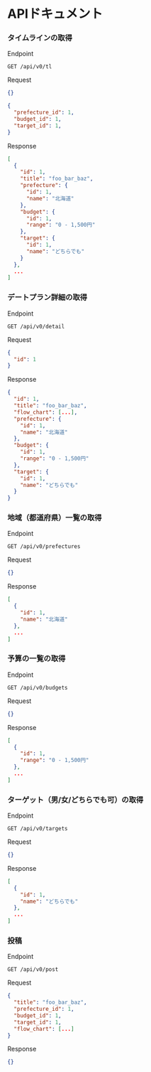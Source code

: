 # APIドキュメント

### タイムラインの取得

Endpoint

```
GET /api/v0/tl
```

Request

```json
{}
```

```json
{
  "prefecture_id": 1,
  "budget_id": 1,
  "target_id": 1,
}
```

Response

```json
[
  {
    "id": 1,
    "title": "foo_bar_baz",
    "prefecture": {
      "id": 1,
      "name": "北海道"
    },
    "budget": {
      "id": 1,
      "range": "0 - 1,500円"
    },
    "target": {
      "id": 1,
      "name": "どちらでも"
    }
  },
  ...
]
```

### デートプラン詳細の取得

Endpoint

```
GET /api/v0/detail
```

Request

```json
{
  "id": 1
}
```

Response

```json
{
  "id": 1,
  "title": "foo_bar_baz",
  "flow_chart": [...],
  "prefecture": {
    "id": 1,
    "name": "北海道"
  },
  "budget": {
    "id": 1,
    "range": "0 - 1,500円"
  },
  "target": {
    "id": 1,
    "name": "どちらでも"
  }
}
```

### 地域（都道府県）一覧の取得

Endpoint

```
GET /api/v0/prefectures
```

Request

```json
{}
```

Response

```json
[
  {
    "id": 1,
    "name": "北海道"
  },
  ...
]
```

### 予算の一覧の取得

Endpoint

```
GET /api/v0/budgets
```

Request

```json
{}
```

Response

```json
[
  {
    "id": 1,
    "range": "0 - 1,500円"
  },
  ...
]
```

### ターゲット（男/女/どちらでも可）の取得

Endpoint

```
GET /api/v0/targets
```

Request

```json
{}
```

Response

```json
[
  {
    "id": 1,
    "name": "どちらでも"
  },
  ...
]
```

### 投稿

Endpoint

```
GET /api/v0/post
```

Request

```json
{
  "title": "foo_bar_baz",
  "prefecture_id": 1,
  "budget_id": 1,
  "target_id": 1,
  "flow_chart": [...]
}
```

Response

```json
{}
```
